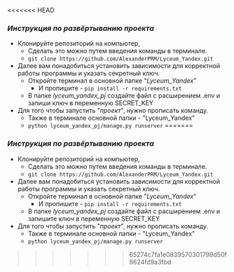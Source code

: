 <<<<<<< HEAD
###  *Инструкция по развёртыванию проекта*

- Клонируйте репозиторий на компьютер,
  - Сделать это можно путем введения команды в терминале.
  - ```git clone https://github.com/AlexanderPRM/Lyceum_Yandex.git``` 
- Далее вам понадобиться установить зависимости для корректной работы программы и указать секретный ключ.
  - Откройте терминал в основной папке "_Lyceum_Yandex_"<br>
    -  И пропишите - ```pip install -r requirements.txt```<br>
  - В папке _lyceum_yandex_pj_ создайте файл с расширением .env и запиши ключ в переменную SECRET_KEY
- Для того чтобы запустить "_проект_", нужно прописать команду.
  - Также в терминале основной папки - "Lyceum_Yandex"
  - ```python lyceum_yandex_pj/manage.py runserver```
=======
###  *Инструкция по развёртыванию проекта*

- Клонируйте репозиторий на компьютер,
  - Сделать это можно путем введения команды в терминале.
  - ```git clone https://github.com/AlexanderPRM/Lyceum_Yandex.git``` 
- Далее вам понадобиться установить зависимости для корректной работы программы и указать секретный ключ.
  - Откройте терминал в основной папке "_Lyceum_Yandex_"<br>
    -  И пропишите - ```pip install -r requirements.txt```<br>
  - В папке _lyceum_yandex_pj_ создайте файл с расширением .env и запишите ключ в переменную SECRET_KEY
- Для того чтобы запустить "_проект_", нужно прописать команду.
  - Также в терминале основной папки - "Lyceum_Yandex"
  - ```python lyceum_yandex_pj/manage.py runserver```
>>>>>>> 65274c7fa1e0839570301799d50f8624fd9a3fbd
